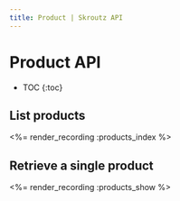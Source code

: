 ```yaml
---
title: Product | Skroutz API
---
```


# Product API

* TOC
{:toc}

## List products

<%= render_recording :products_index %>

## Retrieve a single product

<%= render_recording :products_show %>
